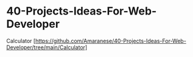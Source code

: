 # 40-Projects-Ideas-For-Web-Developer

Calculator [https://github.com/Amaranese/40-Projects-Ideas-For-Web-Developer/tree/main/Calculator]
